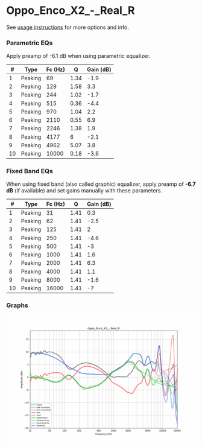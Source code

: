 # Oppo_Enco_X2_-_Real_R
See [usage instructions](https://github.com/jaakkopasanen/AutoEq#usage) for more options and info.

### Parametric EQs
Apply preamp of -6.1 dB when using parametric equalizer.

|   # | Type    |   Fc (Hz) |    Q |   Gain (dB) |
|-----|---------|-----------|------|-------------|
|   1 | Peaking |        69 | 1.34 |        -1.9 |
|   2 | Peaking |       129 | 1.58 |         3.3 |
|   3 | Peaking |       244 | 1.02 |        -1.7 |
|   4 | Peaking |       515 | 0.36 |        -4.4 |
|   5 | Peaking |       970 | 1.04 |         2.2 |
|   6 | Peaking |      2110 | 0.55 |         6.9 |
|   7 | Peaking |      2246 | 1.38 |         1.9 |
|   8 | Peaking |      4177 | 6    |        -2.1 |
|   9 | Peaking |      4962 | 5.07 |         3.8 |
|  10 | Peaking |     10000 | 0.18 |        -3.6 |

### Fixed Band EQs
When using fixed band (also called graphic) equalizer, apply preamp of **-6.7 dB** (if available) and set gains manually with these parameters.

|   # | Type    |   Fc (Hz) |    Q |   Gain (dB) |
|-----|---------|-----------|------|-------------|
|   1 | Peaking |        31 | 1.41 |         0.3 |
|   2 | Peaking |        62 | 1.41 |        -2.5 |
|   3 | Peaking |       125 | 1.41 |         2   |
|   4 | Peaking |       250 | 1.41 |        -4.6 |
|   5 | Peaking |       500 | 1.41 |        -3   |
|   6 | Peaking |      1000 | 1.41 |         1.6 |
|   7 | Peaking |      2000 | 1.41 |         6.3 |
|   8 | Peaking |      4000 | 1.41 |         1.1 |
|   9 | Peaking |      8000 | 1.41 |        -1.6 |
|  10 | Peaking |     16000 | 1.41 |        -7   |

### Graphs
![](./Oppo_Enco_X2_-_Real_R.png)
